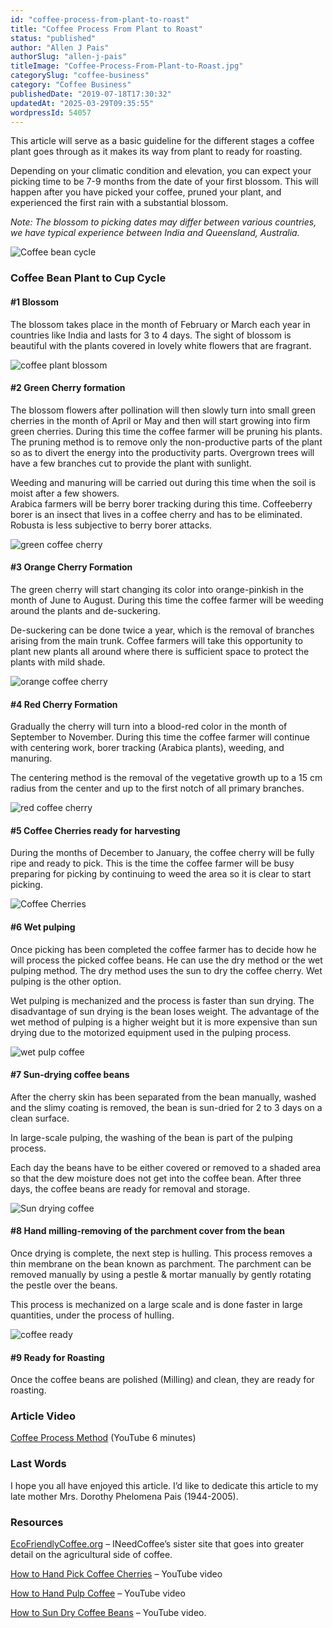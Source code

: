 ```yaml
---
id: "coffee-process-from-plant-to-roast"
title: "Coffee Process From Plant to Roast"
status: "published"
author: "Allen J Pais"
authorSlug: "allen-j-pais"
titleImage: "Coffee-Process-From-Plant-to-Roast.jpg"
categorySlug: "coffee-business"
category: "Coffee Business"
publishedDate: "2019-07-18T17:30:32"
updatedAt: "2025-03-29T09:35:55"
wordpressId: 54057
---
```


This article will serve as a basic guideline for the different stages a coffee plant goes through as it makes its way from plant to ready for roasting.

Depending on your climatic condition and elevation, you can expect your picking time to be 7-9 months from the date of your first blossom. This will happen after you have picked your coffee, pruned your plant, and experienced the first rain with a substantial blossom.

*Note: The blossom to picking dates may differ between various countries, we have typical experience between India and Queensland, Australia.*

![Coffee bean cycle](coffee-cycle.jpg)

### Coffee Bean Plant to Cup Cycle

#### #1 Blossom

The blossom takes place in the month of February or March each year in countries like India and lasts for 3 to 4 days. The sight of blossom is beautiful with the plants covered in lovely white flowers that are fragrant.

![coffee plant blossom](coffee-plant-1.jpg)

#### #2 Green Cherry formation

The blossom flowers after pollination will then slowly turn into small green cherries in the month of April or May and then will start growing into firm green cherries. During this time the coffee farmer will be pruning his plants. The pruning method is to remove only the non-productive parts of the plant so as to divert the energy into the productivity parts. Overgrown trees will have a few branches cut to provide the plant with sunlight.

Weeding and manuring will be carried out during this time when the soil is moist after a few showers.  
Arabica farmers will be berry borer tracking during this time. Coffeeberry borer is an insect that lives in a coffee cherry and has to be eliminated. Robusta is less subjective to berry borer attacks.

![green coffee cherry](coffee-cherry-2.jpg)

#### #3 Orange Cherry Formation

The green cherry will start changing its color into orange-pinkish in the month of June to August. During this time the coffee farmer will be weeding around the plants and de-suckering.

De-suckering can be done twice a year, which is the removal of branches arising from the main trunk. Coffee farmers will take this opportunity to plant new plants all around where there is sufficient space to protect the plants with mild shade.

![orange coffee cherry](coffee-cherry-3.jpg)

#### #4 Red Cherry Formation

Gradually the cherry will turn into a blood-red color in the month of September to November. During this time the coffee farmer will continue with centering work, borer tracking (Arabica plants), weeding, and manuring.

The centering method is the removal of the vegetative growth up to a 15 cm radius from the center and up to the first notch of all primary branches.

![red coffee cherry](coffee-cherry-4.jpg)

#### #5 Coffee Cherries ready for harvesting

During the months of December to January, the coffee cherry will be fully ripe and ready to pick. This is the time the coffee farmer will be busy preparing for picking by continuing to weed the area so it is clear to start picking.

![Coffee Cherries](coffee-cherry-5.jpg)

#### #6 Wet pulping

Once picking has been completed the coffee farmer has to decide how he will process the picked coffee beans. He can use the dry method or the wet pulping method. The dry method uses the sun to dry the coffee cherry. Wet pulping is the other option.

Wet pulping is mechanized and the process is faster than sun drying. The disadvantage of sun drying is the bean loses weight. The advantage of the wet method of pulping is a higher weight but it is more expensive than sun drying due to the motorized equipment used in the pulping process.

![wet pulp coffee](coffee-cherry-6.jpg)

#### #7 Sun-drying coffee beans

After the cherry skin has been separated from the bean manually, washed and the slimy coating is removed, the bean is sun-dried for 2 to 3 days on a clean surface.

In large-scale pulping, the washing of the bean is part of the pulping process.

Each day the beans have to be either covered or removed to a shaded area so that the dew moisture does not get into the coffee bean. After three days, the coffee beans are ready for removal and storage.

![Sun drying coffee](coffee-green-7.jpg)

#### #8 Hand milling-removing of the parchment cover from the bean

Once drying is complete, the next step is hulling. This process removes a thin membrane on the bean known as parchment. The parchment can be removed manually by using a pestle & mortar manually by gently rotating the pestle over the beans.

This process is mechanized on a large scale and is done faster in large quantities, under the process of hulling.

![coffee ready](coffee-green-8.jpg)

#### #9 Ready for Roasting

Once the coffee beans are polished (Milling) and clean, they are ready for roasting.

### Article Video

[Coffee Process Method](https://www.youtube.com/watch?v=ZokSPwn28N8) (YouTube 6 minutes)

### Last Words

I hope you all have enjoyed this article. I’d like to dedicate this article to my late mother Mrs. Dorothy Phelomena Pais (1944-2005).

### Resources

[EcoFriendlyCoffee.org](https://ecofriendlycoffee.org/) – INeedCoffee’s sister site that goes into greater detail on the agricultural side of coffee.

[How to Hand Pick Coffee Cherries](https://www.youtube.com/watch?v=f0wTAxDin4w) – YouTube video

[How to Hand Pulp Coffee](https://www.youtube.com/watch?v=ep9e-YLsWrk) – YouTube video

[How to Sun Dry Coffee Beans](https://www.youtube.com/watch?v=tKhr33dFrK4) – YouTube video.